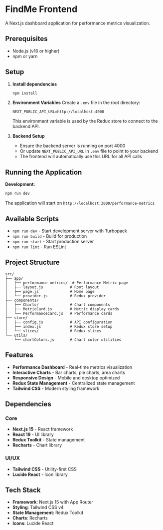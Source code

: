 # FindMe Frontend

A Next.js dashboard application for performance metrics visualization.

## Prerequisites

- Node.js (v16 or higher)
- npm or yarn

## Setup

1. **Install dependencies**
   ```bash
   npm install
   ```

2. **Environment Variables**
   Create a `.env` file in the root directory:
   ```env
   NEXT_PUBLIC_API_URL=http://localhost:4000
   ```
   
   This environment variable is used by the Redux store to connect to the backend API.

3. **Backend Setup**
   - Ensure the backend server is running on port 4000
   - Or update `NEXT_PUBLIC_API_URL` in `.env` file to point to your backend
   - The frontend will automatically use this URL for all API calls

## Running the Application

**Development:**
```bash
npm run dev
```

The application will start on `http://localhost:3000/performance-metrics`

## Available Scripts

- `npm run dev` - Start development server with Turbopack
- `npm run build` - Build for production
- `npm run start` - Start production server
- `npm run lint` - Run ESLint

## Project Structure

```
src/
├── app/
│   ├── performance-metrics/  # Performance Metric page
│   ├── layout.js            # Root layout
│   ├── page.js              # Home page
│   └── provider.js          # Redux provider
├── components/
│   ├── Charts/              # Chart components
│   ├── MetricCard.js        # Metric display cards
│   └── PerformanceCard.js   # Performance cards
├── store/
│   ├── config.js            # API configuration
│   ├── index.js             # Redux store setup
│   └── slices/              # Redux slices
└── utils/
    └── chartColors.js       # Chart color utilities
```

## Features

- **Performance Dashboard** - Real-time metrics visualization
- **Interactive Charts** - Bar charts, pie charts, area charts
- **Responsive Design** - Mobile and desktop optimized
- **Redux State Management** - Centralized state management
- **Tailwind CSS** - Modern styling framework

## Dependencies

### Core
- **Next.js 15** - React framework
- **React 19** - UI library
- **Redux Toolkit** - State management
- **Recharts** - Chart library

### UI/UX
- **Tailwind CSS** - Utility-first CSS
- **Lucide React** - Icon library

## Tech Stack

- **Framework**: Next.js 15 with App Router
- **Styling**: Tailwind CSS v4
- **State Management**: Redux Toolkit
- **Charts**: Recharts
- **Icons**: Lucide React